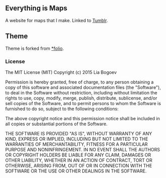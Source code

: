 ## Everything is Maps
A website for maps that I make. Linked to <a href="https://everythingismaps.tumblr.com/" target="_blank">Tumblr</a>.

## Theme
Theme is forked from <a href="https://github.com/bogoli/-folio" target="_blank">*folio</a>.

### License
The MIT License (MIT)
Copyright (c) 2015 Lia Bogoev

Permission is hereby granted, free of charge, to any person obtaining a copy of this software and associated documentation files (the "Software"), to deal in the Software without restriction, including without limitation the rights to use, copy, modify, merge, publish, distribute, sublicense, and/or sell copies of the Software, and to permit persons to whom the Software is furnished to do so, subject to the following conditions:

The above copyright notice and this permission notice shall be included in all copies or substantial portions of the Software.

THE SOFTWARE IS PROVIDED "AS IS", WITHOUT WARRANTY OF ANY KIND, EXPRESS OR IMPLIED, INCLUDING BUT NOT LIMITED TO THE WARRANTIES OF MERCHANTABILITY, FITNESS FOR A PARTICULAR PURPOSE AND NONINFRINGEMENT. IN NO EVENT SHALL THE AUTHORS OR COPYRIGHT HOLDERS BE LIABLE FOR ANY CLAIM, DAMAGES OR OTHER LIABILITY, WHETHER IN AN ACTION OF CONTRACT, TORT OR OTHERWISE, ARISING FROM, OUT OF OR IN CONNECTION WITH THE SOFTWARE OR THE USE OR OTHER DEALINGS IN THE SOFTWARE.
